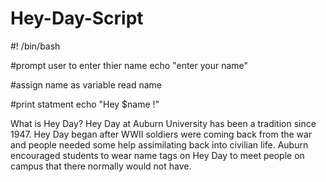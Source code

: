 # Hey-Day-Script 
#! /bin/bash

#prompt user to enter thier name 
echo "enter your name"

#assign name as variable 
read name 

#print statment 
echo "Hey $name !"

What is Hey Day?
Hey Day at Auburn University has been a tradition since 1947. Hey Day began after WWII soldiers were coming back from the war and people needed some help assimilating back into civilian life. Auburn encouraged students to wear name tags on Hey Day to meet people on campus that there normally would not have. 
